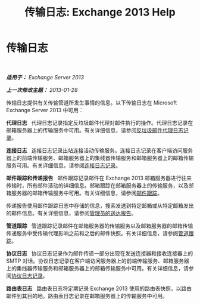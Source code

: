 ﻿---
title: '传输日志: Exchange 2013 Help'
TOCTitle: 传输日志
ms:assetid: f8cf635d-60c2-4aa3-9c06-244c29942cba
ms:mtpsurl: https://technet.microsoft.com/zh-cn/library/Dd302434(v=EXCHG.150)
ms:contentKeyID: 50492017
ms.date: 01/11/2018
mtps_version: v=EXCHG.150
ms.translationtype: HT
---

# 传输日志

 

_**适用于：** Exchange Server 2013_

_**上一次修改主题：** 2013-01-28_

传输日志提供有关传输管道所发生事情的信息。以下传输日志在 Microsoft Exchange Server 2013 中可用：

**代理日志**   代理日志记录指定反垃圾邮件代理对邮件执行的操作。代理日志记录在邮箱服务器上的传输服务中可用。有关详细信息，请参阅[反垃圾邮件代理日志记录](anti-spam-agent-logging-exchange-2013-help.md)。

**连接日志**   连接日志记录出站连接活动传输服务。连接日志记录在客户端访问服务器上的前端传输服务、邮箱服务器上的集线器传输服务和邮箱服务器上的邮箱传输服务可用。有关详细信息，请参阅[连接日志记录](connectivity-logging-exchange-2013-help.md)。

**邮件跟踪和传递报告**   邮件跟踪记录邮件在 Exchange 2013 邮箱服务器进行往来传输时，所有邮件活动的详细信息。邮箱跟踪在邮箱服务器上的传输服务，以及邮箱服务器的邮箱传输服务中可用。有关详细信息，请参阅[邮件跟踪](message-tracking-exchange-2013-help.md)。

传递报告使用邮件跟踪日志中存储的信息，搜索发送到特定邮箱或从特定邮箱发出的邮件信息。有关详细信息，请参阅[管理员的送达报告](delivery-reports-for-administrators-exchange-2013-help.md)。

**管道跟踪**   管道跟踪记录邮件在邮箱服务器的传输服务以及邮箱服务器的邮箱传输传递服务中受传输代理影响之前和之后的邮件快照。有关详细信息，请参阅[管道跟踪](pipeline-tracing-exchange-2013-help.md)。

**协议日志**   协议日志记录作为邮件传递一部分出现在发送连接器和接收连接器上的 SMTP 对话。协议日志记录在客户端访问服务器上的前端传输服务、邮箱服务器上的集线器传输服务和邮箱服务器上的邮箱传输服务中可用。有关详细信息，请参阅[协议日志记录](protocol-logging-exchange-2013-help.md)。

**路由表日志**   路由表日志将定期记录 Exchange 2013 使用的路由表快照，以路由邮件到其目的地。路由表日志记录在邮箱服务器上的传输服务中可用。

